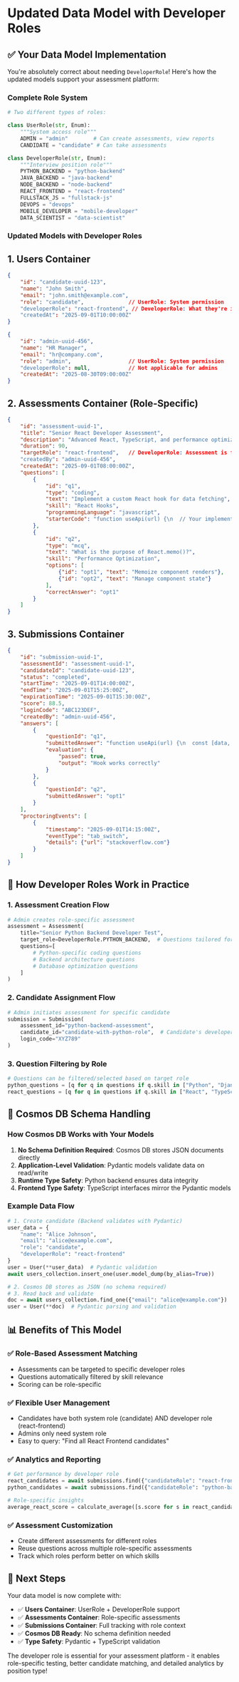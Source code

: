 # Updated Data Model with Developer Roles

## ✅ **Your Data Model Implementation**

You're absolutely correct about needing `DeveloperRole`! Here's how the updated models support your assessment platform:

### **Complete Role System**

```python
# Two different types of roles:

class UserRole(str, Enum):
    """System access role"""
    ADMIN = "admin"        # Can create assessments, view reports
    CANDIDATE = "candidate" # Can take assessments

class DeveloperRole(str, Enum):
    """Interview position role"""
    PYTHON_BACKEND = "python-backend"
    JAVA_BACKEND = "java-backend"
    NODE_BACKEND = "node-backend"
    REACT_FRONTEND = "react-frontend"
    FULLSTACK_JS = "fullstack-js"
    DEVOPS = "devops"
    MOBILE_DEVELOPER = "mobile-developer"
    DATA_SCIENTIST = "data-scientist"
```

### **Updated Models with Developer Roles**

## **1. Users Container**

```json
{
    "id": "candidate-uuid-123",
    "name": "John Smith",
    "email": "john.smith@example.com",
    "role": "candidate",              // UserRole: System permission
    "developerRole": "react-frontend", // DeveloperRole: What they're interviewing for
    "createdAt": "2025-09-01T10:00:00Z"
}

{
    "id": "admin-uuid-456", 
    "name": "HR Manager",
    "email": "hr@company.com",
    "role": "admin",                  // UserRole: System permission
    "developerRole": null,            // Not applicable for admins
    "createdAt": "2025-08-30T09:00:00Z"
}
```

## **2. Assessments Container (Role-Specific)**

```json
{
    "id": "assessment-uuid-1",
    "title": "Senior React Developer Assessment",
    "description": "Advanced React, TypeScript, and performance optimization.",
    "duration": 90,
    "targetRole": "react-frontend",   // DeveloperRole: Assessment is for React devs
    "createdBy": "admin-uuid-456",
    "createdAt": "2025-09-01T08:00:00Z",
    "questions": [
        {
            "id": "q1",
            "type": "coding",
            "text": "Implement a custom React hook for data fetching",
            "skill": "React Hooks",
            "programmingLanguage": "javascript",
            "starterCode": "function useApi(url) {\n  // Your implementation\n}"
        },
        {
            "id": "q2", 
            "type": "mcq",
            "text": "What is the purpose of React.memo()?",
            "skill": "Performance Optimization",
            "options": [
                {"id": "opt1", "text": "Memoize component renders"},
                {"id": "opt2", "text": "Manage component state"}
            ],
            "correctAnswer": "opt1"
        }
    ]
}
```

## **3. Submissions Container**

```json
{
    "id": "submission-uuid-1",
    "assessmentId": "assessment-uuid-1",
    "candidateId": "candidate-uuid-123",
    "status": "completed",
    "startTime": "2025-09-01T14:00:00Z",
    "endTime": "2025-09-01T15:25:00Z",
    "expirationTime": "2025-09-01T15:30:00Z",
    "score": 88.5,
    "loginCode": "ABC123DEF",
    "createdBy": "admin-uuid-456",
    "answers": [
        {
            "questionId": "q1",
            "submittedAnswer": "function useApi(url) {\n  const [data, setData] = useState(null);\n  // ... implementation\n}",
            "evaluation": {
                "passed": true,
                "output": "Hook works correctly"
            }
        },
        {
            "questionId": "q2",
            "submittedAnswer": "opt1"
        }
    ],
    "proctoringEvents": [
        {
            "timestamp": "2025-09-01T14:15:00Z",
            "eventType": "tab_switch",
            "details": {"url": "stackoverflow.com"}
        }
    ]
}
```

## **🎯 How Developer Roles Work in Practice**

### **1. Assessment Creation Flow**
```python
# Admin creates role-specific assessment
assessment = Assessment(
    title="Senior Python Backend Developer Test",
    target_role=DeveloperRole.PYTHON_BACKEND,  # Questions tailored for Python devs
    questions=[
        # Python-specific coding questions
        # Backend architecture questions
        # Database optimization questions
    ]
)
```

### **2. Candidate Assignment Flow**
```python
# Admin initiates assessment for specific candidate
submission = Submission(
    assessment_id="python-backend-assessment",
    candidate_id="candidate-with-python-role",  # Candidate's developerRole should match
    login_code="XYZ789"
)
```

### **3. Question Filtering by Role**
```python
# Questions can be filtered/selected based on target role
python_questions = [q for q in questions if q.skill in ["Python", "Django", "FastAPI"]]
react_questions = [q for q in questions if q.skill in ["React", "TypeScript", "CSS"]]
```

## **🔄 Cosmos DB Schema Handling**

### **How Cosmos DB Works with Your Models**

1. **No Schema Definition Required**: Cosmos DB stores JSON documents directly
2. **Application-Level Validation**: Pydantic models validate data on read/write
3. **Runtime Type Safety**: Python backend ensures data integrity
4. **Frontend Type Safety**: TypeScript interfaces mirror the Pydantic models

### **Example Data Flow**

```python
# 1. Create candidate (Backend validates with Pydantic)
user_data = {
    "name": "Alice Johnson",
    "email": "alice@example.com", 
    "role": "candidate",
    "developerRole": "react-frontend"
}
user = User(**user_data)  # Pydantic validation
await users_collection.insert_one(user.model_dump(by_alias=True))

# 2. Cosmos DB stores as JSON (no schema required)
# 3. Read back and validate
doc = await users_collection.find_one({"email": "alice@example.com"})
user = User(**doc)  # Pydantic parsing and validation
```

## **📊 Benefits of This Model**

### ✅ **Role-Based Assessment Matching**
- Assessments can be targeted to specific developer roles
- Questions automatically filtered by skill relevance
- Scoring can be role-specific

### ✅ **Flexible User Management**
- Candidates have both system role (candidate) AND developer role (react-frontend)
- Admins only need system role
- Easy to query: "Find all React Frontend candidates"

### ✅ **Analytics and Reporting**
```python
# Get performance by developer role
react_candidates = await submissions.find({"candidateRole": "react-frontend"})
python_candidates = await submissions.find({"candidateRole": "python-backend"})

# Role-specific insights
average_react_score = calculate_average([s.score for s in react_candidates])
```

### ✅ **Assessment Customization**
- Create different assessments for different roles
- Reuse questions across multiple role-specific assessments
- Track which roles perform better on which skills

## **🎯 Next Steps**

Your data model is now complete with:
- ✅ **Users Container**: UserRole + DeveloperRole support
- ✅ **Assessments Container**: Role-specific assessments  
- ✅ **Submissions Container**: Full tracking with role context
- ✅ **Cosmos DB Ready**: No schema definition needed
- ✅ **Type Safety**: Pydantic + TypeScript validation

The developer role is essential for your assessment platform - it enables role-specific testing, better candidate matching, and detailed analytics by position type!
